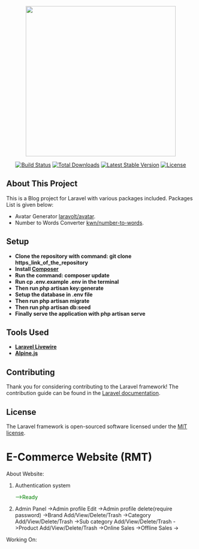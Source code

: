 <p align="center"><a href="https://laravel.com" target="_blank"><img src="https://raw.githubusercontent.com/laravel/art/master/logo-lockup/5%20SVG/2%20CMYK/1%20Full%20Color/laravel-logolockup-cmyk-red.svg" width="400"></a></p>

<p align="center">
<a href="https://travis-ci.org/laravel/framework"><img src="https://travis-ci.org/laravel/framework.svg" alt="Build Status"></a>
<a href="https://packagist.org/packages/laravel/framework"><img src="https://img.shields.io/packagist/dt/laravel/framework" alt="Total Downloads"></a>
<a href="https://packagist.org/packages/laravel/framework"><img src="https://img.shields.io/packagist/v/laravel/framework" alt="Latest Stable Version"></a>
<a href="https://packagist.org/packages/laravel/framework"><img src="https://img.shields.io/packagist/l/laravel/framework" alt="License"></a>
</p>

## About This Project

This is a Blog project for Laravel with various packages included.
Packages List is given below:

- Avatar Generator [laravolt/avatar](https://github.com/laravolt/avatar).
- Number to Words Converter [kwn/number-to-words](https://github.com/kwn/number-to-words).


## Setup

- **Clone the repository with command: git clone https_link_of_the_repository**
- **Install [Composer](https://getcomposer.org/download/)**
- **Run the command: composer update**
- **Run cp .env.example .env in the terminal**
- **Then run php artisan key:generate**
- **Setup the database in .env file**
- **Then run php artisan migrate**
- **Then run php artisan db:seed**
- **Finally serve the application with php artisan serve**

## Tools Used

- **[Laravel Livewire](https://laravel-livewire.com/)**
- **[Alpine.js](https://alpinejs.dev/)**

## Contributing

Thank you for considering contributing to the Laravel framework! The contribution guide can be found in the [Laravel documentation](https://laravel.com/docs/contributions).

## License

The Laravel framework is open-sourced software licensed under the [MIT license](https://opensource.org/licenses/MIT).




# E-Commerce Website (RMT)

About Website:
1. Authentication system  <p style="color:green">-->Ready</p>
2. Admin Panel
->Admin profile Edit
->Admin profile delete(require password)
->Brand Add/View/Delete/Trash
->Category Add/View/Delete/Trash
->Sub category Add/View/Delete/Trash
->Product Add/View/Delete/Trash
->Online Sales
->Offline Sales
->
 

Working On:

